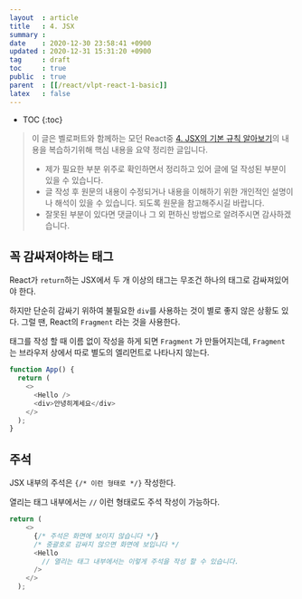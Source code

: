 ```yaml
---
layout  : article
title   : 4. JSX 
summary : 
date    : 2020-12-30 23:58:41 +0900
updated : 2020-12-31 15:31:20 +0900
tag     : draft
toc     : true
public  : true
parent  : [[/react/vlpt-react-1-basic]]
latex   : false
---
```

* TOC
{:toc}

> 이 글은 벨로퍼트와 함께하는 모던 React중 [4. JSX의 기본 규칙 알아보기](https://react.vlpt.us/basic/04-jsx.html)의 내용을 복습하기위해 핵심 내용을 요약 정리한 글입니다.
>
> * 제가 필요한 부분 위주로 확인하면서 정리하고 있어 글에 덜 작성된 부분이 있을 수 있습니다.
> * 글 작성 후 원문의 내용이 수정되거나 내용을 이해하기 위한 개인적인 설명이나 해석이 있을 수 있습니다. 되도록 원문을 참고해주시길 바랍니다.
> * 잘못된 부분이 있다면 댓글이나 그 외 편하신 방법으로 알려주시면 감사하겠습니다.

## 꼭 감싸져야하는 태그

React가 `return`하는 JSX에서 두 개 이상의 태그는 무조건 하나의 태그로 감싸져있어야 한다.

하지만 단순히 감싸기 위하여 불필요한 `div`를 사용하는 것이 별로 좋지 않은 상황도 있다. 그럴 땐, React의 `Fragment` 라는 것을 사용한다.

태그를 작성 할 때 이름 없이 작성을 하게 되면 `Fragment` 가 만들어지는데, `Fragment` 는 브라우저 상에서 따로 별도의 엘리먼트로 나타나지 않는다.

```js
function App() {
  return (
    <>
      <Hello />
      <div>안녕히계세요</div>
    </>
  );
}
```

## 주석

JSX 내부의 주석은 `{/* 이런 형태로 */}` 작성한다.

열리는 태그 내부에서는 `//` 이런 형태로도 주석 작성이 가능하다.

```js
return (
    <>
      {/* 주석은 화면에 보이지 않습니다 */}
      /* 중괄호로 감싸지 않으면 화면에 보입니다 */
      <Hello 
        // 열리는 태그 내부에서는 이렇게 주석을 작성 할 수 있습니다.
      />
    </>
  );
```
